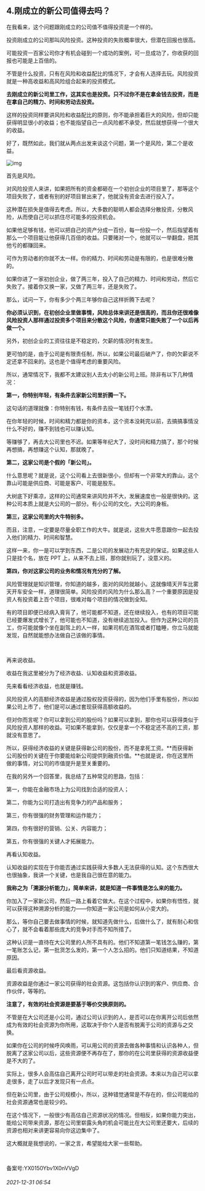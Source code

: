 ## 4.刚成立的新公司值得去吗？
在我看来，这个问题跟刚成立的公司值不值得投资是一个样的。


投资刚成立的公司那叫风险投资。这种投资的失败概率很大，但潜在回报也很高。


可能投资一百家公司你才有机会碰到一个成功的案例，可一旦成功了，你收获的回报也可能是上百倍的。


不管是什么投资，只有在风险和收益配比的情况下，才会有人选择去玩。风险投资就是一种高收益和高风险组合起来的投资模式。


**去刚成立的新公司里工作，这其实也是投资。只不过你不是在拿金钱去投资，而是在拿自己的精力、时间和劳动去投资。**


这样的投资同样要讲风险和收益配比的原则，你不能承担着巨大的风险，但却只能获得明显很小的收益；也不能指望自己一点风险都不承受，然后就想获得一个很大的收益。


好了，既然如此，我们就从两点出发来谈这个问题，第一个是风险，第二个是收益。


![img](https://pic3.zhimg.com/v2-0e490d11d6e75605c7aba6f08339dc97.webp)

首先是风险。


对风险投资人来讲，如果把所有的资金都砸在一个初创企业的项目里了，那等这个项目失败了，或者有别的好项目冒出来了，他就没有资金去进行投入了。


这种潜在损失是值得去考虑。所以，大多数的聪明人都会选择分散投资，分散风险，从而使自己可以抓住尽可能多的投资机会。


如果他足够有钱，他可以把自己的资产分成一百份，每一份投一个，然后指望着有那么一个项目能让他获得几百倍的收益。只要赌对一个，他就可以一举翻盘，把其他亏的都赚回来。


可作为劳动者的你就不太一样。你的精力、时间和劳动是有限的，也是很难分散的。


如果你进了一家初创企业，做了两三年，投入了自己的精力、时间和劳动，然后它失败了。接着你又换一家，又做了两三年，还是失败了。


那么，试问一下，你有多少个两三年够你自己这样折腾下去呢？


**你必须认识到，在初创企业里做事情，风险总体来讲还是很高的，而且你还很难像风险投资人那样通过投资多个项目来分散这个风险，你通常只能失败了一个以后再做一个。**


另外，初创企业的工资往往是不稳定的，欠薪的情况时有发生。


更可怕的是，由于公司是有限责任制，所以，如果公司最后破产了，你的欠薪说不定还拿不回来的。这也是个值得考虑的重要风险。


所以，通常情况下，我都不太建议别人去太小的新公司上班。除非有以下几种情况：


**第一，你特别年轻，有条件去家新公司里折腾一下。**


这句话的道理就像：你特别有钱，有条件去投一笔钱打个水漂。


在你年轻的时候，时间和精力都是你的资本，这个资本没耗完以前，去搞搞事情没什么不好的，赚不到钱也可以赚认知。


等赚够了，再去大公司里也不迟。如果等年纪大了，没时间和精力搞了，那个时候再想搞，再想赚这个认知，那就晚了。


**第二，这家公司是个假的「新公司」。**


什么意思呢？就是说，这个公司看上去很新很小，但却有一个非常大的靠山，这个靠山可能是供应商、可能是客户、可能是股东。


大树底下好乘凉，这样的公司通常来讲风险并不大，发展速度也一般是很快的。这种公司本质上就是大公司的一部分。有小公司的文化，大公司的身板。


**第三，这家公司里的大牛特别多。**


而且，注意，一定要是尽量全职工作的大牛。就是说，这些大牛愿意跟你一起去投入他们的精力、时间和智慧。


这样一来，你一是可以学到东西，二是公司的发展动力有充足的保证。如果这些人只是挂个名，放在 PPT 上，从来不去上班，那你就别玩了，没意义的。


**第四，你对这家公司的业务和情况有充分的了解。**


风险管理就是知识管理，你知道的越多，面对的风险就越小。这就像晴天开车比雾天开车安全一样，道理很简单。风险投资的风险为什么那么高？一个重要原因是投资人有投资着上百个项目，很难对每个项目的情况做到全知。


有的项目即便已经病入膏肓了，他可能都不知道，还在继续投入，也有的项目可能已经要爆发式增长了，他可能也不知道，没有继续追加投入。但作为这种公司的员工，你可能就像个坐在副驾上的人一样，如果司机在酒驾或者打瞌睡，你立马就能发现，自然就能想办法做自己该做的事情。


 


再来说收益。


收益在我这里被分为了经济收益、认知收益和资源收益。


先来看看经济收益，也就是赚钱。


风险投资人的高额经济收益是通过股权投资获得的，因为他们手里有股份，所以如果公司上市了，他们是可以通过套现获得高额收益的。


但对你而言呢？你可以拿到公司的股份吗？如果可以拿到，那你也可以获得类似于风险投资人那样的收益。可如果不能拿到，仅仅是拿一个不稳定还不高的工资，那就没有意思了。


所以，获得经济收益的关键是获得新公司的股份，而不是拿死工资。**而获得新公司股份的关键在于你要能给新公司提供到融资价值。**也就是说，你在这里所做的事情，对公司的市值提升是至关重要的。


在我的另外一个回答里，我总结了五种常见的思路，包括：


第一，你能在金融市场上为公司找到合适的投资人；


第二，你能为公司打造出有竞争力的产品和服务；


第三，你有很强的财务管理和运作能力；


第四，你有很好的营销、公关、内容能力；


第五，你有很强的关键人才拓展能力。


再看认知收益。


认知收益的实现在于你能否通过实践获得大多数人无法获得的认知。这个东西很大也很抽象，我讲一个关键，也是我自己很在意的能力。


**我称之为「溯源分析能力」，简单来讲，就是知道一件事情是怎么来的能力。**


你加入了一家新公司，然后一路上看着它做大。在这个过程中，如果你有悟性，就可以获得这种溯源分析的能力——你知道一家公司是如何从小变大的。


那么，等你自己要去做事情的时候，就知道先做什么，后做什么了，就有耐心和信心了，就不会看着那些庞大的竞争对手而不知所措了。


这种认识是一直待在大公司里的人所不具有的。他们不知道第一笔钱怎么赚的，第一笔账怎么记，第一批货怎么发的，第一个人怎么招的。他们只知道结果，不知道原因。


最后看资源收益。


资源收益是你通过一家公司获得的社会资源。这包括你认识到的客户、供应商、合作伙伴，等等的。


**注意了，有效的社会资源是要基于等价交换原则的。**


不管是在大公司还是小公司，通过公司认识到的人，是否可以在你离开公司后依然成为有效的社会资源为你所用，这取决于你个人是否有脱离于公司的资源与之交换。


如果你在公司的时候呼风唤雨，可以用公司的资源去做各种事情和认识各种人，但脱离了这家公司以后，这些资源便不再存在了，那你的在公司里获得的资源收益便是不大的了。


实际上，很多人会高估自己离开公司时可以带走的社会资源。本来以为自己可以拿走很多，走了以后才发现只有一点点。


但在新公司里，由于公司规模小，所以，这种错觉通常是不存在的，但公司能给的社会资源通常也是较少的。


在这个情况下，一般很少有高估自己资源状况的情况。但相反，如果你能力突出，能给公司带来资源，那在公司里崭露头角的机会可能比在大公司里还要大，后续的资源也相对来讲更容易向你这边集中了。


这大概就是我想说的，一家之言，希望能给大家一些帮助。


 


备案号:YX0150Ybv1X0nVVgD


###### 2021-12-31 06:54
